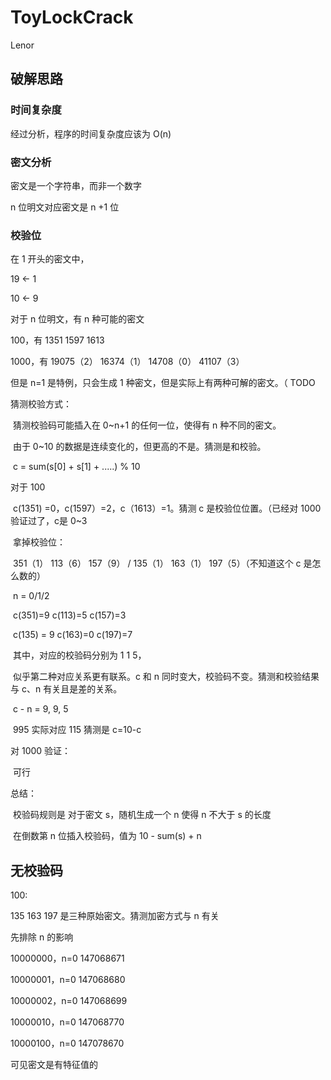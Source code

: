 # ToyLockCrack

Lenor

## 破解思路

### 时间复杂度

经过分析，程序的时间复杂度应该为 O(n)

### 密文分析

密文是一个字符串，而非一个数字

n 位明文对应密文是 n +1 位

### 校验位

在 1 开头的密文中，

19 <- 1

10 <- 9

对于 n 位明文，有 n 种可能的密文

100，有 1351 1597 1613

1000，有 19075（2） 16374（1） 14708（0） 41107（3）

但是 n=1 是特例，只会生成 1 种密文，但是实际上有两种可解的密文。（ TODO

猜测校验方式：

​	猜测校验码可能插入在 0~n+1 的任何一位，使得有 n 种不同的密文。

​	由于 0~10 的数据是连续变化的，但更高的不是。猜测是和校验。

​	c = sum(s[0] + s[1]  + .....) % 10

对于 100

​	c(1351) =0，c(1597）=2，c（1613）=1。猜测 c 是校验位位置。（已经对 1000 验证过了，c是 0~3

​	拿掉校验位：

​	351（1） 113（6） 157（9） / 135（1） 163（1） 197（5）（不知道这个 c 是怎么数的）

​	n = 0/1/2

​	c(351)=9 c(113)=5 c(157)=3

​	c(135) = 9 c(163)=0 c(197)=7

​	其中，对应的校验码分别为 1 1 5，

​	似乎第二种对应关系更有联系。c 和 n 同时变大，校验码不变。猜测和校验结果与 c、n 有关且是差的关系。

​	 c - n = 9, 9, 5

​	995 实际对应 115 猜测是 c=10-c

对 1000 验证：

​	可行

总结：

​	校验码规则是 对于密文 s，随机生成一个 n 使得 n 不大于 s 的长度

​	在倒数第 n 位插入校验码，值为 10 - sum(s) + n

## 无校验码

100:

135 163 197 是三种原始密文。猜测加密方式与 n 有关

先排除 n 的影响

10000000，n=0 147068671

10000001，n=0 147068680

10000002，n=0 147068699

10000010，n=0 147068770

10000100，n=0 147078670

可见密文是有特征值的



